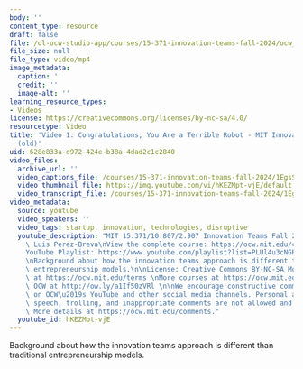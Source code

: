 ```yaml
---
body: ''
content_type: resource
draft: false
file: /ol-ocw-studio-app/courses/15-371-innovation-teams-fall-2024/ocw_15371_video_1_360p_16_9.mp4
file_size: null
file_type: video/mp4
image_metadata:
  caption: ''
  credit: ''
  image-alt: ''
learning_resource_types:
- Videos
license: https://creativecommons.org/licenses/by-nc-sa/4.0/
resourcetype: Video
title: 'Video 1: Congratulations, You Are a Terrible Robot - MIT Innovation Teams
  (old)'
uid: 628e833a-d972-424e-b38a-4dad2c1c2840
video_files:
  archive_url: ''
  video_captions_file: /courses/15-371-innovation-teams-fall-2024/1EgsSmasWUZb1Yh07EA3zgt6_rIeXstN6_transcript.webvtt
  video_thumbnail_file: https://img.youtube.com/vi/hKEZMpt-vjE/default.jpg
  video_transcript_file: /courses/15-371-innovation-teams-fall-2024/1EgsSmasWUZb1Yh07EA3zgt6_rIeXstN6_transcript.pdf
video_metadata:
  source: youtube
  video_speakers: ''
  video_tags: startup, innovation, technologies, disruptive
  youtube_description: "MIT 15.371/10.807/2.907 Innovation Teams Fall 2024\nInstructor:\
    \ Luis Perez-Breva\nView the complete course: https://ocw.mit.edu/courses/15-371-innovation-teams-fall-2024\n\
    YouTube Playlist: https://www.youtube.com/playlist?list=PLUl4u3cNGP63FBm4EY4n6fh8dcUAnetzi\n\
    \nBackground about how the innovation teams approach is different than traditional\
    \ entrepreneurship models.\n\nLicense: Creative Commons BY-NC-SA More information\
    \ at https://ocw.mit.edu/terms \nMore courses at https://ocw.mit.edu \nSupport\
    \ OCW at http://ow.ly/a1If50zVRl \n\nWe encourage constructive comments and discussion\
    \ on OCW\u2019s YouTube and other social media channels. Personal attacks, hate\
    \ speech, trolling, and inappropriate comments are not allowed and may be removed.\
    \ More details at https://ocw.mit.edu/comments."
  youtube_id: hKEZMpt-vjE
---
```

Background about how the innovation teams approach is different than traditional entrepreneurship models.